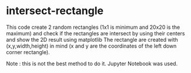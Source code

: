 # intersect-rectangle
This code create 2 random rectangles (1x1 is minimum and 20x20 is the maximum) and check if the rectangles are intersect by using their centers and show the 2D result using matplotlib
The rectangle are created with (x,y,width,height) in mind (x and y are the coordinates of the left down corner rectangle).


Note : this is not the best method to do it. Jupyter Notebook was used.
